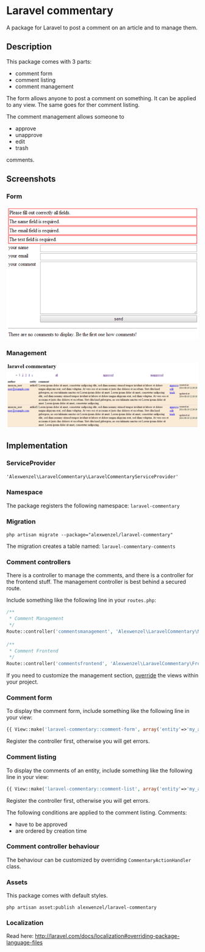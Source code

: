 # Laravel commentary

A package for Laravel to post a comment on an article and to manage them.

## Description

This package comes with 3 parts:

* comment form
* comment listing
* comment management

The form allows anyone to post a comment on something. It can be applied to any view. The same goes for ther comment listing.

The comment management allows someone to

* approve
* unapprove
* edit
* trash

comments.

## Screenshots

### Form

![form](img/form.png)

### Management

![management](img/management.png)

## Implementation

### ServiceProvider

``'Alexwenzel\LaravelCommentary\LaravelCommentaryServiceProvider'``

### Namespace

The package registers the following namespace: ``laravel-commentary``

### Migration

````
php artisan migrate --package="alexwenzel/laravel-commentary"
````

The migration creates a table named: ``laravel-commentary-comments``

### Comment controllers

There is a controller to manage the comments, and there is a controller for the frontend stuff. The management controller is best behind a secured route.

Include something like the following line in your ``routes.php``:

````php
/**
 * Comment Management
 */
Route::controller('commentsmanagement', 'Alexwenzel\LaravelCommentary\ManagementController');

/**
 * Comment Frontend
 */
Route::controller('commentsfrontend', 'Alexwenzel\LaravelCommentary\FrontendController');
````

If you need to customize the management section, [override](http://laravel.com/docs/packages#package-views) the views within your project.

### Comment form

To display the comment form, include something like the following line in your view:

````php
{{ View::make('laravel-commentary::comment-form', array('entity'=>'my_article_id')) }}
````

Register the controller first, otherwise you will get errors.

### Comment listing

To display the comments of an entity, include something like the following line in your view:

````php
{{ View::make('laravel-commentary::comment-list', array('entity'=>'my_article_id')) }}
````

Register the controller first, otherwise you will get errors.

The following conditions are applied to the comment listing. Comments:

* have to be approved
* are ordered by creation time

### Comment controller behaviour

The behaviour can be customized by overriding ``CommentaryActionHandler`` class.

### Assets

This package comes with default styles.

````
php artisan asset:publish alexwenzel/laravel-commentary
````

### Localization

Read here: http://laravel.com/docs/localization#overriding-package-language-files
